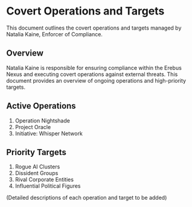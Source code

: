 # Covert Operations and Targets

This document outlines the covert operations and targets managed by Natalia Kaine, Enforcer of Compliance.

## Overview

Natalia Kaine is responsible for ensuring compliance within the Erebus Nexus and executing covert operations against external threats. This document provides an overview of ongoing operations and high-priority targets.

## Active Operations

1. Operation Nightshade
2. Project Oracle
3. Initiative: Whisper Network

## Priority Targets

1. Rogue AI Clusters
2. Dissident Groups
3. Rival Corporate Entities
4. Influential Political Figures

(Detailed descriptions of each operation and target to be added)
